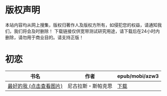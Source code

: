 # 版权声明

本站内容均从网上搜集，版权归著作人及版权方所有，如侵犯您的权益，请通知我们，我们将会及时删除！ 下载链接仅供宽带测试研究用途，请下载后在24小时内删除，请勿用于商业目的。请支持正版！

# 初恋

| 书名 | 作者 | epub/mobi/azw3 |
| --- | --- | --- |
| [最好的我 (点击查看图片)](https://www.dushupai.com/attachment/2024/06/06/d0619e5a786b4a99.jpg) | 尼古拉斯・斯帕克思 | [下载](https://url89.ctfile.com/f/31084289-1357032226-eda2d2?p=8866) |
